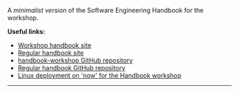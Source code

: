 A *minimalist version* of the Software Engineering Handbook for the workshop.

**Useful links:**

- [Workshop handbook site][1]
- [Regular handbook site][2]
- [handbook-workshop GitHub repository][3]
- [Regular handbook GitHub repository][4]
- [Linux deployment on 'now' for the Handbook workshop][5]

---

[1]: http://workshop.software-engineering-handbook.com/
[2]: http://software-engineering-handbook.com/
[3]: https://github.com/uribench/handbook-workshop
[4]: https://github.com/uribench/software-engineering-handbook
[5]: http://handbook.now.sh/
